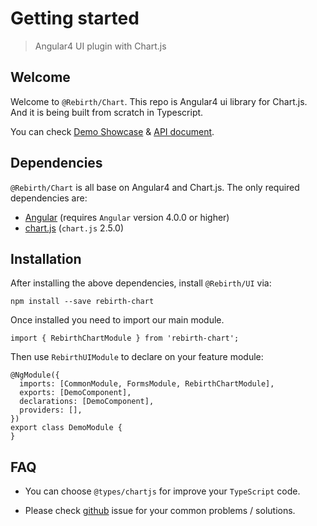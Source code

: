 # Getting started 

> Angular4 UI plugin with Chart.js

## Welcome

Welcome to `@Rebirth/Chart`. This repo is Angular4 ui library for Chart.js. And it is being built from scratch in Typescript.

You can check [Demo Showcase](/rebirth-chart) & [API document](/rebirth-chart/compodocs/overview.html).


## Dependencies

`@Rebirth/Chart` is all base on Angular4 and Chart.js.
The only required dependencies are:

* [Angular](https://angular.io/) (requires `Angular` version 4.0.0 or higher)
* [chart.js](http://www.chartjs.org/) (`chart.js` 2.5.0)



## Installation

After installing the above dependencies, install `@Rebirth/UI` via: 
  
    npm install --save rebirth-chart
  
Once installed you need to import our main module.

    import { RebirthChartModule } from 'rebirth-chart';
  
Then use `RebirthUIModule` to declare on your feature module:


    @NgModule({
      imports: [CommonModule, FormsModule, RebirthChartModule],
      exports: [DemoComponent],
      declarations: [DemoComponent],
      providers: [],
    })
    export class DemoModule {
    }

## FAQ

* You can choose `@types/chartjs` for improve your `TypeScript` code.

* Please check [github](https://github.com/greengerong/rebirth-chart/issues) issue for your common problems / solutions.

